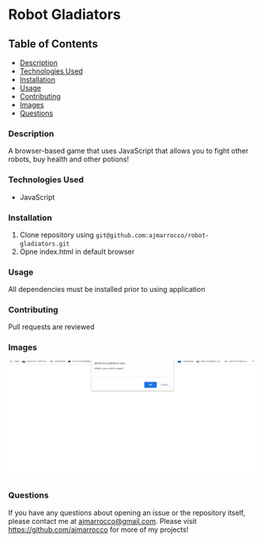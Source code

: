 # Robot Gladiators

## Table of Contents
* [Description](#description)
* [Technologies Used](#technologies-used)
* [Installation](#installation)
* [Usage](#usage)
* [Contributing](#contributing)
* [Images](#images)
* [Questions](#questions)

### Description
A browser-based game that uses JavaScript that allows you to fight other robots, buy health and other potions!

### Technologies Used
* JavaScript

### Installation
1. Clone repository using `git@github.com:ajmarrocco/robot-gladiators.git`
2. Opne index.html in default browser

### Usage 
All dependencies must be installed prior to using application

### Contributing 
Pull requests are reviewed

### Images
![alt text](images/homepage.jpg)

### Questions
If you have any questions about opening an issue or the repository itself, please contact me at ajmarrocco@gmail.com. Please visit https://github.com/ajmarrocco for more of my projects!